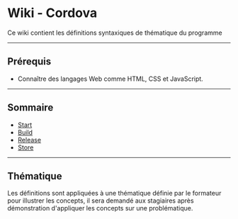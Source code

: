 # Wiki - Cordova

Ce wiki contient les définitions syntaxiques de thématique du programme

___

## Prérequis

* Connaître des langages Web comme HTML, CSS et JavaScript.

___

## Sommaire

* [Start](https://github.com/seeren-training/Cordova/wiki/01)
* [Build](https://github.com/seeren-training/Cordova/wiki/02)
* [Release](https://github.com/seeren-training/Cordova/wiki/03)
* [Store](https://github.com/seeren-training/Cordova/wiki/04)

___

## Thématique

Les définitions sont appliquées à une thématique définie par le formateur pour illustrer les concepts, il sera demandé aux stagiaires après démonstration d'appliquer les concepts sur une problématique.
